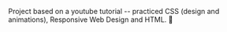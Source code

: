 Project based on a youtube tutorial -- practiced CSS (design and animations), Responsive Web Design and HTML. 🤖
